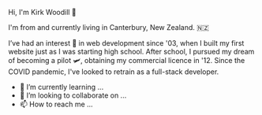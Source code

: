 Hi, I'm Kirk Woodill 👋 

I'm from and currently living in Canterbury, New Zealand. :new_zealand:	

I’ve had an interest 👀 in web development since '03, when I built my first website just as I was starting high school.
After school, I pursued my dream of becoming a pilot :small_airplane:, obtaining my commercial licence in '12. Since the COVID pandemic, I've looked to retrain as a full-stack developer. 
- 🌱 I’m currently learning ...
- 💞️ I’m looking to collaborate on ...
- 📫 How to reach me ...

<!---
kirkwoodill/kirkwoodill is a ✨ special ✨ repository because its `README.md` (this file) appears on your GitHub profile.
You can click the Preview link to take a look at your changes.
--->
